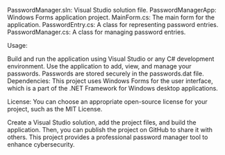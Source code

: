 PasswordManager.sln: Visual Studio solution file.
PasswordManagerApp: Windows Forms application project.
MainForm.cs: The main form for the application.
PasswordEntry.cs: A class for representing password entries.
PasswordManager.cs: A class for managing password entries.

Usage:

Build and run the application using Visual Studio or any C# development environment.
Use the application to add, view, and manage your passwords.
Passwords are stored securely in the passwords.dat file.
Dependencies:
This project uses Windows Forms for the user interface, which is a part of the .NET Framework for Windows desktop applications.

License: You can choose an appropriate open-source license for your project, such as the MIT License.

Create a Visual Studio solution, add the project files, and build the application. Then, you can publish the project on GitHub to share it with others. This project provides a professional password manager tool to enhance cybersecurity.
